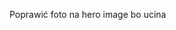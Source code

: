 Poprawić foto na hero image bo ucina

<!-- Dodać foto kancelarii pod tekstem "Spółdzielnia Trzy Kłosy" -->
